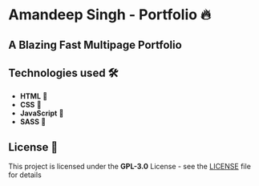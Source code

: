 # Amandeep Singh - Portfolio 🔥

## A Blazing Fast Multipage Portfolio

## Technologies used 🛠️

- **HTML** 🚀
- **CSS** 🚀
- **JavaScript** 🚀
- **SASS** 🚀

## License 📄

This project is licensed under the **GPL-3.0** License - see the [LICENSE](LICENSE) file for details
